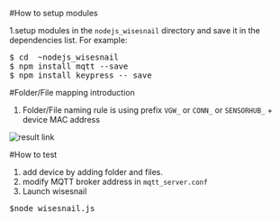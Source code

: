 #How to setup modules

1.setup modules in the `nodejs_wisesnail` directory and save it in the dependencies list. For example:
<pre>
$ cd  ~nodejs_wisesnail
$ npm install mqtt --save
$ npm install keypress -- save
</pre>

#Folder/File mapping introduction
1. Folder/File naming rule is using prefix `VGW_` or `CONN_` or `SENSORHUB_` + device MAC address 

![result link](https://github.com/ivan0124/my-study/blob/master/nodejs_wisesnail/images/20161011_nodejs_wisesnail_1.png)

#How to test
1. add device by adding folder and files.  
2. modify MQTT broker address in `mqtt_server.conf`
3. Launch wisesnail
<pre>
$node wisesnail.js
</pre>
